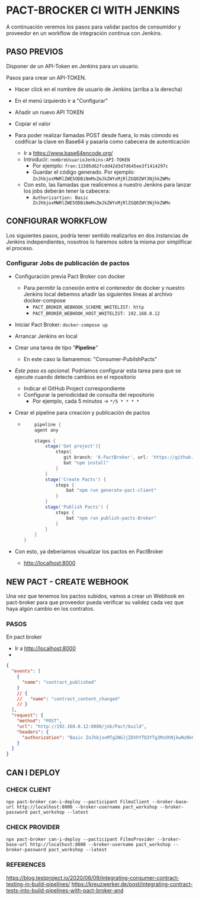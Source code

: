# PACT-BROCKER CI WITH JENKINS

A continuación veremos los pasos para validar pactos de consumidor y proveedor en un workflow de integración continua con Jenkins.

## PASO PREVIOS

Disponer de un API-Token en Jenkins para un usuario.

Pasos para crear un API-TOKEN.

- Hacer click en el nombre de usuario de Jenkins (arriba a la derecha)
- En el menú izquierdo ir a "Configurar"
- Añadir un nuevo API TOKEN
- Copiar el valor
- Para poder realizar llamadas POST desde fuera, lo más cómodo es codificar la clave en Base64 y pasarla como cabecera de autenticación

  - Ir a <https://www.base64encode.org/>
  - Introducir: `nombreUsuarioJenkins:API-TOKEN`
    - Por ejemplo: `fran:11505d62fcdd42d3d7d645ee3f1414297c`
    - Guardar el código generado. Por ejemplo: `ZnJhbjoxMWRlZWE5ODBiNmMxZmJkZWYxMjRlZGQ0ZWY3NjhkZWMx`
  - Con esto, las llamadas que realicemos a nuestro Jenkins para lanzar los jobs deberán tener la cabecera:
    - `Authorizartion: Basic ZnJhbjoxMWRlZWE5ODBiNmMxZmJkZWYxMjRlZGQ0ZWY3NjhkZWMx`

## CONFIGURAR WORKFLOW

Los siguientes pasos, podría tener sentido realizarlos en dos instancias de Jenkins independientes, nosotros lo haremos sobre la misma por simplificar el proceso.

### Configurar Jobs de publicación de pactos

- Configuración previa Pact Broker con docker
  - Para permitir la conexión entre el contenedor de docker y nuestro Jenkins local debemos añadir las siguientes líneas al archivo docker-compose
    - `PACT_BROKER_WEBHOOK_SCHEME_WHITELIST: http`
    - `PACT_BROKER_WEBHOOK_HOST_WHITELIST: 192.168.0.12`
- Iniciar Pact Broker: `docker-compose up`
- Arrancar Jenkins en local
- Crear una tarea de tipo "**Pipeline**"
  - En este caso la llamaremos: "Consumer-PubilshPacts"
- _Este paso es opcional_. Podríamos configurar esta tarea para que se ejecute cuando detecte cambios en el repositorio
  - Indicar el GitHub Project correspondiente
  - Configurar la periodicidad de consulta del repositorio
    - Por ejemplo, cada 5 minutos -> `*/5 * * * * `
- Crear el pipeline para creación y publicación de pactos

  - ```groovy
        pipeline {
        agent any

        stages {
            stage('Get project'){
                steps{
                   git branch: '6-PactBroker', url: 'https://github.com/morvader/Pact-Workshop'
                   bat "npm install"
                }
            }
            stage('Create Pacts') {
                steps {
                    bat "npm run generate-pact-client"
                }
            }
            stage('Publish Pacts') {
                steps {
                    bat "npm run publish-pacts-Broker"
                }
            }
        }
    }
    ```

- Con esto, ya deberíamos visualizar los pactos en PactBroker
  - <http://localhost:8000>

## NEW PACT - CREATE WEBHOOK

Una vez que tenemos los pactos subidos, vamos a crear un Webhook en pact-broker para que proveedor pueda verificar su validez cada vez que haya algún cambio en los contratos.

### PASOS

En pact broker

- Ir a <http://localhost:8000>
- 

```json
{
  "events": [
    {
      "name": "contract_published"
    }
    // {
    //   "name": "contract_content_changed"
    // }
  ],
  "request": {
    "method": "POST",
    "url": "http://192.168.0.12:8080/job/Pact/build",
    "headers": {
      "authorization": "Basic ZnJhbjoxMTg2NGJjZDVhYTQ3YTg3MzdhNjkwNzNkOGVhZDhiZmMw"
    }
  }
}
```

## CAN I DEPLOY

### CHECK CLIENT

`npx pact-broker can-i-deploy --pacticipant FilmsClient --broker-base-url http://localhost:8000 --broker-username pact_workshop --broker-password pact_workshop --latest`

### CHECK PROVIDER

`npx pact-broker can-i-deploy --pacticipant FilmsProvider --broker-base-url http://localhost:8000 --broker-username pact_workshop --broker-password pact_workshop --latest`

### REFERENCES

<https://blog.testproject.io/2020/06/09/integrating-consumer-contract-testing-in-build-pipelines/>
<https://kreuzwerker.de/post/integrating-contract-tests-into-build-pipelines-with-pact-broker-and>

```

```
